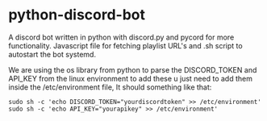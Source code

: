 # python-discord-bot
A discord bot written in python with discord.py and pycord for more functionality.
Javascript file for fetching playlist URL's and .sh script to autostart the bot systemd.

We are using the os library from python to parse the DISCORD_TOKEN and API_KEY from the linux environment 
to add these u just need to add them inside the /etc/environment file, It should something like that:

```
sudo sh -c 'echo DISCORD_TOKEN="yourdiscordtoken" >> /etc/environment'
sudo sh -c 'echo API_KEY="yourapikey" >> /etc/environment'
```
